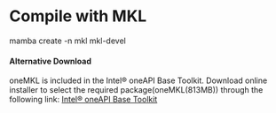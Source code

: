 # Compile with MKL

mamba create -n mkl mkl-devel

#### Alternative Download

oneMKL is included in the Intel® oneAPI Base Toolkit. Download online installer
to select the required package(oneMKL(813MB)) through the following link:
[Intel® oneAPI Base Toolkit](https://www.intel.com/content/www/us/en/developer/tools/oneapi/base-toolkit-download.html?operatingsystem=linux&distributions=webdownload&options=online)
